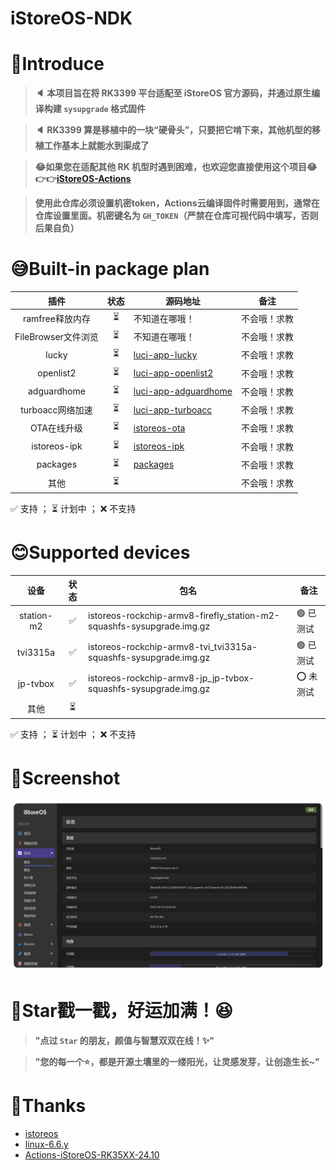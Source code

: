 # iStoreOS-NDK

# 🤔Introduce
> **🔈 本项目旨在将 RK3399 平台适配至 iStoreOS 官方源码，并通过原生编译构建 `sysupgrade` 格式固件**

> **🔈 RK3399 算是移植中的一块“硬骨头”，只要把它啃下来，其他机型的移植工作基本上就能水到渠成了**

> **😂如果您在适配其他 RK 机型时遇到困难，也欢迎您直接使用这个项目😂👉👉[iStoreOS-Actions](https://github.com/Kwonelee/iStoreOS-Actions/releases)**

> **使用此仓库必须设置机密token，Actions云编译固件时需要用到，通常在仓库设置里面。机密键名为 `GH_TOKEN`（严禁在仓库可视代码中填写，否则后果自负）**

# 😅Built-in package plan
| 插件                     | 状态 | 源码地址                                                                   | 备注         |
|:------------------------:|:----:| ------------------------------------------------------------------------- | ------------ |
| ramfree释放内存          | ⏳   | 不知道在哪哦！                                                             | 不会哦！求教 |
| FileBrowser文件浏览      | ⏳   | 不知道在哪哦！                                                             | 不会哦！求教 |
| lucky                    | ⏳   | [luci-app-lucky](https://github.com/gdy666/luci-app-lucky)               | 不会哦！求教 |
| openlist2                | ⏳   | [luci-app-openlist2](https://github.com/sbwml/luci-app-openlist2)        | 不会哦！求教 |
| adguardhome              | ⏳   | [luci-app-adguardhome](https://github.com/sirpdboy/luci-app-adguardhome) | 不会哦！求教 |
| turboacc网络加速         | ⏳   | [luci-app-turboacc](https://github.com/chenmozhijin/turboacc)             | 不会哦！求教 |
| OTA在线升级	             | ⏳   | [istoreos-ota](https://github.com/Kwonelee/istoreos-ota)                 | 不会哦！求教 |
| istoreos-ipk	           | ⏳   | [istoreos-ipk](https://github.com/Jaykwok2999/istoreos-ipk)              | 不会哦！求教 |
| packages	               | ⏳   | [packages](https://github.com/sos801107/packages)                        | 不会哦！求教 |
| 其他                     | ⏳   |                                                                          | 不会哦！求教 |

✅ 支持 ； ⏳ 计划中 ； ❌ 不支持

# 😊Supported devices
| 设备       | 状态   | 包名                                                                    | 备注               |
|:----------:|:------:| ----------------------------------------------------------------------- | ------------------ |
| station-m2 |  ✅    | istoreos-rockchip-armv8-firefly_station-m2-squashfs-sysupgrade.img.gz  | 🟢 已测试          |
| tvi3315a   |  ✅    | istoreos-rockchip-armv8-tvi_tvi3315a-squashfs-sysupgrade.img.gz        | 🟢 已测试          |
| jp-tvbox   |  ✅    | istoreos-rockchip-armv8-jp_jp-tvbox-squashfs-sysupgrade.img.gz         | ⭕ 未测试          |
| 其他       |  ⏳    |                                                                         |                    |

✅ 支持 ； ⏳ 计划中 ； ❌ 不支持

# 🤗Screenshot
![screenshots](./configfiles/screenshot/screenshot2.png)

# 🌟Star戳一戳，好运加满！😆
> **"点过 `Star` 的朋友，颜值与智慧双双在线！✨"**

> **"您的每一个⭐️，都是开源土壤里的一缕阳光，让灵感发芽，让创造生长~"**

# 🙏Thanks
- [istoreos](https://github.com/istoreos/istoreos)
- [linux-6.6.y](https://github.com/unifreq/linux-6.6.y)
- [Actions-iStoreOS-RK35XX-24.10](https://github.com/xiaomeng9597/Actions-iStoreOS-RK35XX-24.10)
